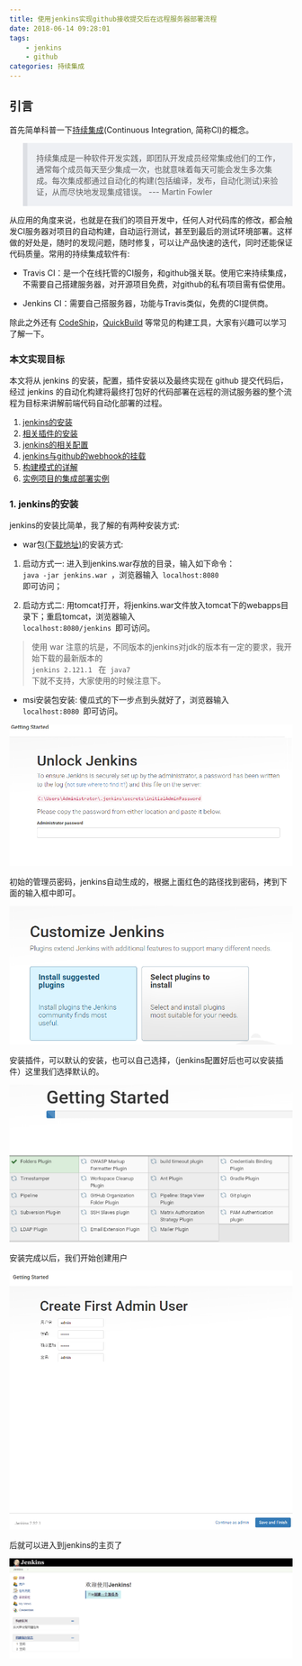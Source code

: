 ```yaml
---
title: 使用jenkins实现github接收提交后在远程服务器部署流程
date: 2018-06-14 09:28:01
tags:
    - jenkins
    - github
categories: 持续集成
---
```


## 引言

首先简单科普一下[持续集成](https://baike.baidu.com/item/%E6%8C%81%E7%BB%AD%E9%9B%86%E6%88%90/6250744)(Continuous Integration, 简称CI)的概念。

<blockquote style="padding: 16px;background: #EEF0F4;border-left: 8px solid #DDDFE4;">持续集成是一种软件开发实践，即团队开发成员经常集成他们的工作，通常每个成员每天至少集成一次，也就意味着每天可能会发生多次集成。每次集成都通过自动化的构建(包括编译，发布，自动化测试)来验证，从而尽快地发现集成错误。 --- Martin Fowler</blockquote> 

从应用的角度来说，也就是在我们的项目开发中，任何人对代码库的修改，都会触发CI服务器对项目的自动构建，自动运行测试，甚至到最后的测试环境部署。这样做的好处是，随时的发现问题，随时修复，可以让产品快速的迭代，同时还能保证代码质量。常用的持续集成软件有:
- Travis CI：是一个在线托管的CI服务，和github强关联。使用它来持续集成，不需要自己搭建服务器，对开源项目免费，对github的私有项目需有偿使用。

- Jenkins CI：需要自己搭服务器，功能与Travis类似，免费的CI提供商。

除此之外还有 [CodeShip](https://codeship.com/)，[QuickBuild](https://www.pmease.com/) 等常见的构建工具，大家有兴趣可以学习了解一下。

### 本文实现目标

本文将从 jenkins 的安装，配置，插件安装以及最终实现在 github 提交代码后，经过 jenkins 的自动化构建将最终打包好的代码部署在远程的测试服务器的整个流程为目标来讲解前端代码自动化部署的过程。

1. [jenkins的安装](#cmd_1)
2. [相关插件的安装](#cmd_2)
3. [jenkins的相关配置](#cmd_3)
4. [jenkins与github的webhook的挂载](#cmd_4)
5. [构建模式的详解](#cmd_5)
6. [实例项目的集成部署实例](#cmd_6)

<!--more-->

### 1. <span id="cmd_1">jenkins的安装</span>

jenkins的安装比简单，我了解的有两种安装方式:

- war包[(下载地址)](http://mirrors.jenkins-ci.org/war-stable/)的安装方式: 
1. 启动方式一: 进入到jenkins.war存放的目录，输入如下命令：<code> java -jar jenkins.war </code>，浏览器输入<code> localhost:8080 </code>即可访问；

2. 启动方式二: 用tomcat打开，将jenkins.war文件放入tomcat下的webapps目录下；重启tomcat，浏览器输入<code> localhost:8080/jenkins </code>即可访问。

> 使用 war 注意的坑是，不同版本的jenkins对jdk的版本有一定的要求，我开始下载的最新版本的<code> jenkins 2.121.1 </code> 在<code> java7 </code>下就不支持，大家使用的时候注意下。

- msi安装包安装: 傻瓜式的下一步点到头就好了，浏览器输入<code> localhost:8080 </code>即可访问。

![安装成功图片](./使用jenkins实现github接收提交后在远程服务器部署流程/init.png)

初始的管理员密码，jenkins自动生成的，根据上面红色的路径找到密码，拷到下面的输入框中即可。

![自定义jenkins](./使用jenkins实现github接收提交后在远程服务器部署流程/custom.png)

安装插件，可以默认的安装，也可以自己选择，（jenkins配置好后也可以安装插件）这里我们选择默认的。

![安装过程中](./使用jenkins实现github接收提交后在远程服务器部署流程/install.png)

安装完成以后，我们开始创建用户

![创建用户](./使用jenkins实现github接收提交后在远程服务器部署流程/createUser.png)

后就可以进入到jenkins的主页了

![首页](./使用jenkins实现github接收提交后在远程服务器部署流程/indexPage.png)